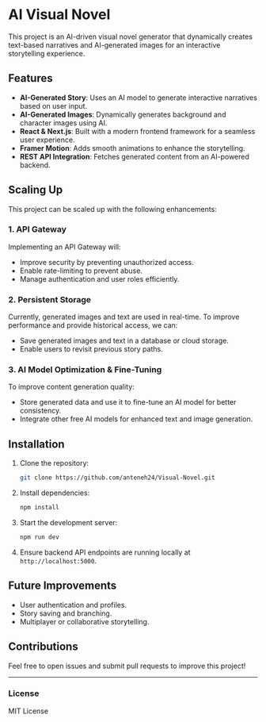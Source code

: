 # AI Visual Novel

This project is an AI-driven visual novel generator that dynamically creates text-based narratives and AI-generated images for an interactive storytelling experience.

## Features
- **AI-Generated Story**: Uses an AI model to generate interactive narratives based on user input.
- **AI-Generated Images**: Dynamically generates background and character images using AI.
- **React & Next.js**: Built with a modern frontend framework for a seamless user experience.
- **Framer Motion**: Adds smooth animations to enhance the storytelling.
- **REST API Integration**: Fetches generated content from an AI-powered backend.

## Scaling Up
This project can be scaled up with the following enhancements:

### 1. **API Gateway**
Implementing an API Gateway will:
- Improve security by preventing unauthorized access.
- Enable rate-limiting to prevent abuse.
- Manage authentication and user roles efficiently.

### 2. **Persistent Storage**
Currently, generated images and text are used in real-time. To improve performance and provide historical access, we can:
- Save generated images and text in a database or cloud storage.
- Enable users to revisit previous story paths.

### 3. **AI Model Optimization & Fine-Tuning**
To improve content generation quality:
- Store generated data and use it to fine-tune an AI model for better consistency.
- Integrate other free AI models for enhanced text and image generation.

## Installation
1. Clone the repository:
   ```sh
   git clone https://github.com/anteneh24/Visual-Novel.git
   ```
2. Install dependencies:
   ```sh
   npm install
   ```
3. Start the development server:
   ```sh
   npm run dev
   ```
4. Ensure backend API endpoints are running locally at `http://localhost:5000`.

## Future Improvements
- User authentication and profiles.
- Story saving and branching.
- Multiplayer or collaborative storytelling.

## Contributions
Feel free to open issues and submit pull requests to improve this project!

---

### License
MIT License

